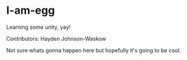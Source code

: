 # I-am-egg
Learning some unity, yay! 

Contributors: 
  Hayden Johnson-Waskow
  
Not sure whats gonna happen here but hopefully it's going to be cool. 
 
